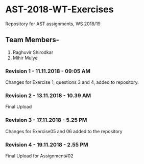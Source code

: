 # AST-2018-WT-Exercises
Repository for AST assignments, WS 2018/19

## Team Members-

1. Raghuvir Shirodkar
2. Mihir Mulye 

### Revision 1 - 11.11.2018 - 09:05 AM
Changes for Exercise 1, questions 3 and 4, added to repository.

### Revision 2 - 13.11.2018 - 10.39 AM
Final Upload 

### Revision 3 - 17.11.2018 - 5.25 PM
Changes for Exercise05 and 06 added to the repository

### Revision 4 - 19.11.2018 - 2.55 PM
Final Upload for Assignment#02

